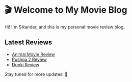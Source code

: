# 🎬 Welcome to My Movie Blog

Hi! I'm Sikandar, and this is my personal movie review blog.

## Latest Reviews

- [Animal Movie Review](animal-review.md)
- [Pushpa 2 Review](pushpa2-review.md)
- [Dunki Review](dunki-review.md)

Stay tuned for more updates! 🍿
